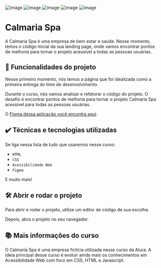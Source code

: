 ![image](https://github.com/user-attachments/assets/9a710551-c962-4617-90c5-7cc32beaed46)
![image](https://github.com/user-attachments/assets/2643d5be-69d1-4b36-b1fd-b68f47a4f21b)
![image](https://github.com/user-attachments/assets/9ff28169-3c82-4681-b473-8db7b20bb2e0)
![image](https://github.com/user-attachments/assets/68ce7f34-1549-4179-9d0f-26f25944b19d)
![image](https://github.com/user-attachments/assets/2cf0f3fb-ce13-4821-ac61-6a2264e36b94)

# Calmaria Spa

A Calmaria Spa é uma empresa de bem estar e saúde. Nesse momento, temos o código inicial da sua landing page, onde vamos encontrar pontos de melhoria para tornar o projeto acessível a todas as pessoas usuárias.

## 🔨 Funcionalidades do projeto

Nesse primeiro momento, nós temos a página que foi idealizada como a primeira entrega do time de desenvolvimento.

Durante o curso, nós vamos analisar e refatorar o código do projeto. 
O desafio é encontrar pontos de melhoria para tornar o projeto Calmaria Spa acessível para todas as pessoas usuárias. 

O [Figma dessa aplicação você encontra aqui](https://www.figma.com/file/1pDTUXo7ovT6zlE64Zw509/Calmaria-Spa--%7C-Forma%C3%A7%C3%A3o-Acessibilidade?type=design&node-id=98-1263&mode=design&t=iIe3hZrzPEvVEi0o-0).

## ✔️ Técnicas e tecnologias utilizadas

Se liga nessa lista de tudo que usaremos nesse curso:

- `HTML`
- `CSS`
- `Acessibilidade Web`
- `Figma`

E muito mais!

## 🛠️ Abrir e rodar o projeto

Para abrir e rodar o projeto, utilize um editor de código de sua escolha.

Depois, abra o projeto no seu navegador.

## 📚 Mais informações do curso

O Calmaria Spa é uma empresa fictícia utilizada nesse curso da Alura.
A ideia principal desse curso é evoluir ainda mais os conhecimentos em Acessibilidade Web com foco em CSS, HTML e Javascript.
